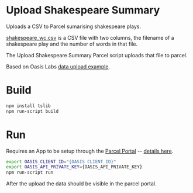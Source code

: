 # Upload Shakespeare Summary

Uploads a CSV to Parcel sumarising shakespeare plays.

[shakespeare_wc.csv](data/shakespeare_wc.csv) is a CSV file with two columns,
the filename of a shakespeare play and the number of words in that file.

The Upload Shakespeare Summary Parcel script uploads that file to parcel.

Based on Oasis Labs [data upload example](https://github.com/oasislabs/parcel-examples/tree/latest/data-upload).

# Build

```bash
npm install tslib
npm run-script build
```

# Run

Requires an App to be setup through the [Parcel Portal](https://portal.oasiscloud.io/) --
[details here](https://docs.oasiscloud.io/latest/getting-started.html).

```bash
export OASIS_CLIENT_ID="{OASIS_CLIENT_ID}"
export OASIS_API_PRIVATE_KEY={OASIS_API_PRIVATE_KEY}
npm run-script run
```

After the upload the data should be visible in the parcel portal.